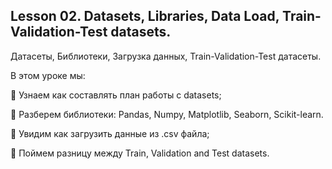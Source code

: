 ## Lesson 02. Datasets, Libraries, Data Load, Train-Validation-Test datasets.  
Датасеты, Библиотеки, Загрузка данных, Train-Validation-Test датасеты.

В этом уроке мы:

📌   Узнаем как составлять план работы с datasets;

📌   Разберем библиотеки: Pandas, Numpy, Matplotlib, Seaborn, Scikit-learn.

📌   Увидим как загрузить данные из .csv файла;

📌   Поймем разницу между Train, Validation and Test datasets.


